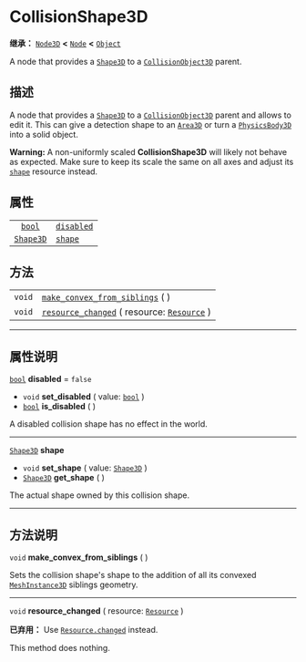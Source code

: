 <!-- ⚠ 请勿编辑本文件 ⚠ -->
<!-- 本文档使用脚本从 WeDot 引擎源码仓库生成。 -->
<!-- 生成脚本：https://github.com/WeDot-Engine/WeDot/tree/4.3/doc/tools/make_md.py； -->
<!-- 原文件：https://github.com/WeDot-Engine/WeDot/tree/4.3/doc/classes/CollisionShape3D.xml。 -->

<div id="_class_collisionshape3d"></div>

# CollisionShape3D

**继承：** [`Node3D`](class_node3d.md) **<** [`Node`](class_node.md) **<** [`Object`](class_object.md)

A node that provides a [`Shape3D`](class_shape3d.md) to a [`CollisionObject3D`](class_collisionobject3d.md) parent.

## 描述

A node that provides a [`Shape3D`](class_shape3d.md) to a [`CollisionObject3D`](class_collisionobject3d.md) parent and allows to edit it. This can give a detection shape to an [`Area3D`](class_area3d.md) or turn a [`PhysicsBody3D`](class_physicsbody3d.md) into a solid object.

 **Warning:** A non-uniformly scaled **CollisionShape3D** will likely not behave as expected. Make sure to keep its scale the same on all axes and adjust its [`shape`](class_collisionshape3d.md#class_collisionshape3d_property_shape) resource instead.

## 属性

|||
|:-:|:--|
| [`bool`](class_bool.md)       | [`disabled`](class_collisionshape3d.md#class_collisionshape3d_property_disabled) | ``false`` |
| [`Shape3D`](class_shape3d.md) | [`shape`](class_collisionshape3d.md#class_collisionshape3d_property_shape)       |           |

## 方法

|||
|:-:|:--|
| `void` | [`make_convex_from_siblings`](class_collisionshape3d.md#class_collisionshape3d_method_make_convex_from_siblings) ( )                         |
| `void` | [`resource_changed`](class_collisionshape3d.md#class_collisionshape3d_method_resource_changed) ( resource: [`Resource`](class_resource.md) ) |

<!-- rst-class:: classref-section-separator -->

---

## 属性说明

<div id="_class_collisionshape3d_property_disabled"></div>

[`bool`](class_bool.md) **disabled** = ``false`` <div id="class_collisionshape3d_property_disabled"></div>

- `void` **set_disabled** ( value: [`bool`](class_bool.md) )
- [`bool`](class_bool.md) **is_disabled** ( )

A disabled collision shape has no effect in the world.

<!-- rst-class:: classref-item-separator -->

---

<div id="_class_collisionshape3d_property_shape"></div>

[`Shape3D`](class_shape3d.md) **shape** <div id="class_collisionshape3d_property_shape"></div>

- `void` **set_shape** ( value: [`Shape3D`](class_shape3d.md) )
- [`Shape3D`](class_shape3d.md) **get_shape** ( )

The actual shape owned by this collision shape.

<!-- rst-class:: classref-section-separator -->

---

## 方法说明

<div id="_class_collisionshape3d_method_make_convex_from_siblings"></div>

`void` **make_convex_from_siblings** ( )<div id="class_collisionshape3d_method_make_convex_from_siblings"></div>

Sets the collision shape's shape to the addition of all its convexed [`MeshInstance3D`](class_meshinstance3d.md) siblings geometry.

<!-- rst-class:: classref-item-separator -->

---

<div id="_class_collisionshape3d_method_resource_changed"></div>

`void` **resource_changed** ( resource: [`Resource`](class_resource.md) )<div id="class_collisionshape3d_method_resource_changed"></div>

**已弃用：** Use [`Resource.changed`](class_resource.md#class_resource_signal_changed) instead.

This method does nothing.

[^virtual]: 本方法通常需要用户覆盖才能生效。
[^const]: 本方法无副作用，不会修改该实例的任何成员变量。
[^vararg]: 本方法除了能接受在此处描述的参数外，还能够继续接受任意数量的参数。
[^constructor]: 本方法用于构造某个类型。
[^static]: 调用本方法无需实例，可直接使用类名进行调用。
[^operator]: 本方法描述的是使用本类型作为左操作数的有效运算符。
[^bitfield]: 这个值是由下列位标志构成位掩码的整数。
[^void]: 无返回值。
